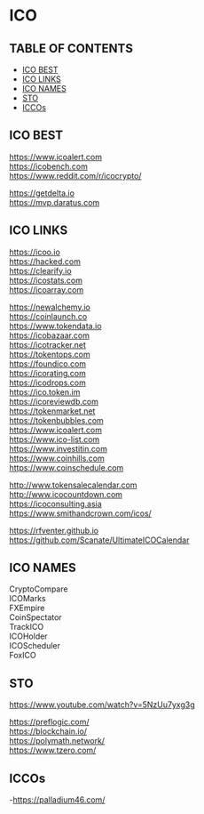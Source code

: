 # ICO

## TABLE OF CONTENTS

-   [ICO BEST](#ico-best)
-   [ICO LINKS](#ico-links)
-   [ICO NAMES](#ico-names)
-   [STO](#sto)
-   [ICCOs](#iccos)

## ICO BEST

<https://www.icoalert.com>  
<https://icobench.com>  
<https://www.reddit.com/r/icocrypto/>

<https://getdelta.io>  
<https://mvp.daratus.com>

## ICO LINKS

<https://icoo.io>  
<https://hacked.com>  
<https://clearify.io>  
<https://icostats.com>  
<https://icoarray.com>

<https://newalchemy.io>  
<https://coinlaunch.co>  
<https://www.tokendata.io>  
<https://icobazaar.com>  
<https://icotracker.net>  
<https://tokentops.com>  
<https://foundico.com>  
<https://icorating.com>  
<https://icodrops.com>  
<https://ico.token.im>  
<https://icoreviewdb.com>  
<https://tokenmarket.net>  
<https://tokenbubbles.com>  
<https://www.icoalert.com>  
<https://www.ico-list.com>  
<https://www.investitin.com>  
<https://www.coinhills.com>  
<https://www.coinschedule.com>

<http://www.tokensalecalendar.com>  
<http://www.icocountdown.com>  
<https://icoconsulting.asia>  
<https://www.smithandcrown.com/icos/>

<https://rfventer.github.io>  
<https://github.com/Scanate/UltimateICOCalendar>

## ICO NAMES

CryptoCompare  
ICOMarks  
FXEmpire  
CoinSpectator  
TrackICO  
ICOHolder  
ICOScheduler  
FoxICO

## STO

<https://www.youtube.com/watch?v=5NzUu7yxg3g>

<https://preflogic.com/>  
<https://blockchain.io/>  
<https://polymath.network/>  
<https://www.tzero.com/>

## ICCOs

\-<https://palladium46.com/>
